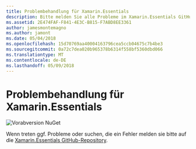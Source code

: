 ```yaml
---
title: Problembehandlung für Xamarin.Essentials
description: Bitte melden Sie alle Probleme im Xamarin.Essentials GitHub-Repository.
ms.assetid: 2E474FAF-F841-4E3C-B815-F7ABD8EE3361
author: jamesmontemagno
ms.author: jamont
ms.date: 05/04/2018
ms.openlocfilehash: 15d70769aa40004163796cea5ccb04675c7b4be3
ms.sourcegitcommit: 0a72c7dea020b965378b6314f558bf5360dbd066
ms.translationtype: MT
ms.contentlocale: de-DE
ms.lasthandoff: 05/09/2018
---
```

# <a name="xamarinessentials-troubleshooting"></a>Problembehandlung für Xamarin.Essentials

![Vorabversion NuGet](~/media/shared/pre-release.png)

Wenn treten ggf. Probleme oder suchen, die ein Fehler melden sie bitte auf die [Xamarin.Essentials GitHub-Repository](http://github.com/xamarin/Essentials).
